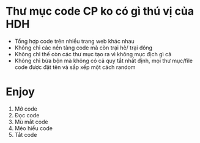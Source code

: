# Thư mục code CP ko có gì thú vị của HDH
- Tổng hợp code trên nhiều trang web khác nhau
- Không chỉ các nền tảng code mà còn trại hè/ trại đông
- Không chỉ thế còn các thư mục tạo ra vì không mục địch gì cả
- Không chỉ bừa bộn mà không có cả quy tắt nhất định, mọi thư mục/file code được đặt tên và sắp xếp một cách random

# Enjoy
1. Mở code
2. Đọc code
3. Mù mắt code
4. Méo hiểu code
5. Tắt code
